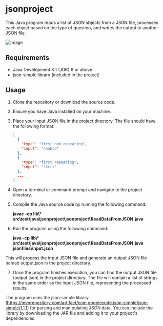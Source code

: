 # jsonproject

This Java program reads a list of JSON objects from a JSON file, processes each object based on the type of question, and writes the output to another JSON file.

![image](https://github.com/MOHDSAMIULLAH/JSON-project/assets/91786605/822b26e7-b6c9-4c8e-85c5-37b51ee36352)



## Requirements

- Java Development Kit (JDK) 8 or above
- json-simple library (included in the project)

## Usage

1. Clone the repository or download the source code.

2. Ensure you have Java installed on your machine.

3. Place your input JSON file in the project directory. The file should have the following format:

   ```json
   [
     {
       "type": "first non repeating",
       "input": "aaabcd"
     },
     {
       "type": "first repeating",
       "input": "skrrt"
     },
     ...
   ]
4. Open a terminal or command prompt and navigate to the project directory.

5. Compile the Java source code by running the following command:</br>

      <b>javac -cp lib\\* src\test\java\jsonproject\jsonproject\ReadDataFromJSON.java</b>

6. Run the program using the following command:
    
   <b> java -cp lib\\* src\test\java\jsonproject\jsonproject\ReadDataFromJSON.java jsonfiles\input.json</b></br>
   
This will process the input JSON file and generate an output JSON file named output.json in the project directory.

7. Once the program finishes execution, you can find the output JSON file (output.json) in the project directory. The file will contain a list of strings in the same order as the input JSON file, representing the processed results.

The program uses the json-simple library (https://mvnrepository.com/artifact/com.googlecode.json-simple/json-simple/1.1.1) for parsing and manipulating JSON data. You can include the library by downloading the JAR file and adding it to your project's dependencies.
